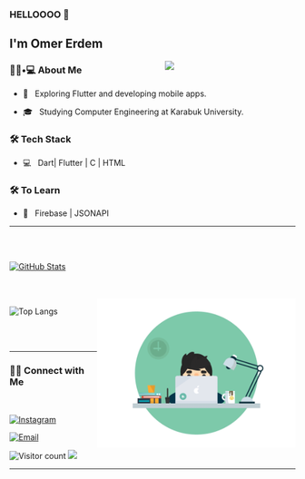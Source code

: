 ### HELLOOOO 👋<h2> I'm Omer Erdem</h2>

<img align='right' src="https://media.giphy.com/media/M9gbBd9nbDrOTu1Mqx/giphy.gif" width="230">

<h3> 👨🏻•💻 About Me </h3>



- 🤔 &nbsp; Exploring Flutter and developing mobile apps.

- 🎓 &nbsp; Studying Computer Engineering at Karabuk University.


<h3>🛠 Tech Stack</h3>



- 💻 &nbsp; Dart| Flutter | C | HTML



<!--

- 🛢 &nbsp; MySQL | MongoDB

- 🔧 &nbsp; Git | Markdown | Selenium | Tidyverse

- 🖥 &nbsp; Illustrator| Photoshop | InDesign

-->



<h3>🛠 To Learn</h3>

- 🔧 &nbsp;  Firebase | JSONAPI

<hr>



<br/><br/>

[![ GitHub Stats](https://github-readme-stats.vercel.app/api?username=aydemiromer&show_icons=true)](https://github.com/aydemiromer)

<br/>

<br/>

<img src="https://github.com/nirala69/nirala69/blob/master/70804f7e25b11f29db904f2fa7b4cd9d.gif" width="350" align='right'>

![Top Langs](https://github-readme-stats.vercel.app/api/top-langs/?username=aydemiromer&show_icons=true)

<br><br>



<hr>



<h3> 🤝🏻 Connect with Me </h3>

<br>



<p align="center">





<a href="https://www.instagram.com/aydemiromerr/"><img alt="Instagram" src="https://img.shields.io/badge/Instagram-aydemiromerr-black?style=flat-square&logo=instagram"></a>

<a href="mailto:aydemirerdemomer@gmail.com"><img alt="Email" src="https://img.shields.io/badge/Email-aydemirerdemomer@gmail.com-blue?style=flat-square&logo=gmail"></a>

</p>





![Visitor count](https://visitor-badge.laobi.icu/badge?page_id=aydemiromer.aydemiromer)   <img src="https://media.giphy.com/media/dxn6fRlTIShoeBr69N/giphy.gif" width="30">





<hr>


